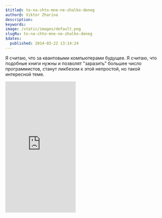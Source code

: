 ```yaml
---
$title@: to-na-chto-mne-ne-zhalko-deneg
author@: Viktor Zharina
description: 
keywords: 
image: /static/images/default.png
slugRu: to-na-chto-mne-ne-zhalko-deneg
$dates:
  published: 2014-03-22 13:14:24
---
```

Я считаю, что за квантовыми компьютерами будущее. Я считаю, что подобные книги нужны и позволят "заразить" большее число программистов, станут ликбезом к этой непростой, но такой интересной теме. 

<iframe frameborder="0" height="410px" src="http://boomstarter.ru/projects/93363/kvantovye_vychisleniya_i_funktsionalnoe_programmirovanie/widget/card.html" width="220px"></iframe>